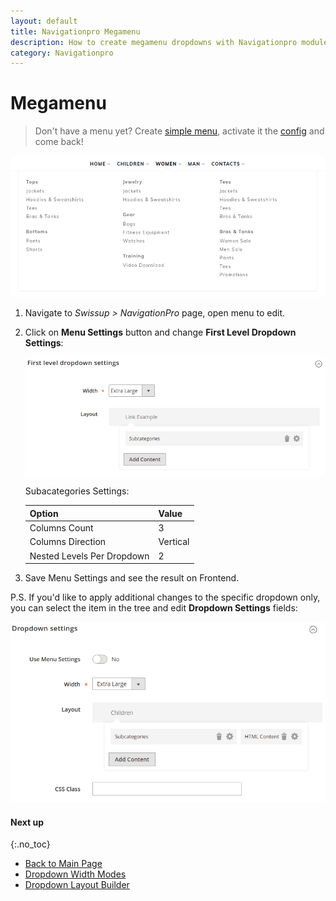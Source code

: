 ```yaml
---
layout: default
title: Navigationpro Megamenu
description: How to create megamenu dropdowns with Navigationpro module
category: Navigationpro
---
```


# Megamenu

> Don't have a menu yet? Create [simple menu][simple-menu], activate it the
> [config][config] and come back!

![Megamenu](/images/m2/navigationpro/use-cases/megamenu.png)

 1. Navigate to _Swissup > NavigationPro_ page, open menu to edit.
 2. Click on **Menu Settings** button and change **First Level Dropdown Settings**:

    ![First level dropdown settings](/images/m2/navigationpro/use-cases/megamenu/first-level-dropdown-settings.png)

    Subacategories Settings:

    Option                      | Value
    ----------------------------|-------
    Columns Count               | 3
    Columns Direction           | Vertical
    Nested Levels Per Dropdown  | 2

 3. Save Menu Settings and see the result on Frontend.

P.S. If you'd like to apply additional changes to the specific dropdown only,
you can select the item in the tree and edit **Dropdown Settings** fields:

![Item dropdown settings](/images/m2/navigationpro/use-cases/megamenu/item-dropdown-settings.png)

#### Next up
{:.no_toc}

 -  [Back to Main Page](/m2/extensions/navigationpro/)
 -  [Dropdown Width Modes](/m2/extensions/navigationpro/ui/dropdown-width-modes/)
 -  [Dropdown Layout Builder](/m2/extensions/navigationpro/ui/dropdown-layout-builder/)

[simple-menu]: /m2/extensions/navigationpro/use-cases/simple-menu/ "Simple Menu"
[css-helpers]: /m2/extensions/navigationpro/customization/css-helpers/ "CSS Helpers"
[config]: /m2/extensions/navigationpro/configuration/ "Configuration"


